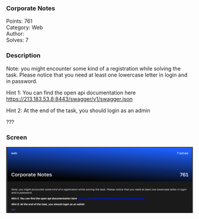 ### Corporate Notes

Points: 761 \
Category: Web \
Author: \
Solves: 7

### Description

Note: you might encounter some kind of a registration while solving the task. Please notice that you need at least one lowercase letter in login and in password.

Hint 1: You can find the open api documentation here https://213.183.53.8:8443/swagger/v1/swagger.json

Hint 2: At the end of the task, you should login as an admin

???

### Screen

![](img/task.png)